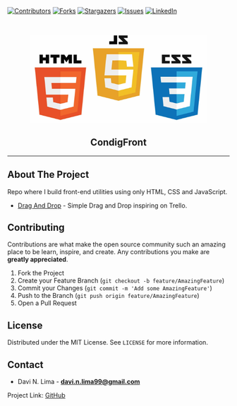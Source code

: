 
[![Contributors][contributors-shield]][contributors-url]
[![Forks][forks-shield]][forks-url]
[![Stargazers][stars-shield]][stars-url]
[![Issues][issues-shield]][issues-url]
[![LinkedIn][linkedin-shield]][linkedin-url]



<!-- PROJECT LOGO -->
<br />
<p align="center">
  <a href="https://github.com/DaviLima99/coding-front">
    <img src=".github/logo.jpeg" alt="Logo" width="400" height="200">
  </a>

  <h2 align="center"> CondigFront </h2>

</p>

<hr/>


<!-- ABOUT THE PROJECT -->
## About The Project


Repo where I build front-end utilities using only HTML, CSS and JavaScript.

* [Drag And Drop](https://github.com/DaviLima99/coding-front/tree/master/DragAndDrop) - Simple Drag and Drop inspiring on Trello.
<!-- CONTRIBUTING -->
## Contributing

Contributions are what make the open source community such an amazing place to be learn, inspire, and create. Any contributions you make are **greatly appreciated**.

1. Fork the Project
2. Create your Feature Branch (`git checkout -b feature/AmazingFeature`)
3. Commit your Changes (`git commit -m 'Add some AmazingFeature'`)
4. Push to the Branch (`git push origin feature/AmazingFeature`)
5. Open a Pull Request


<!-- LICENSE -->
## License

Distributed under the MIT License. See `LICENSE` for more information.

<!-- CONTACT -->
## Contact

* Davi N. Lima - **davi.n.lima99@gmail.com**

Project Link: [GitHub](https://github.com/DaviLima99/coding-front)

<!-- MARKDOWN LINKS & IMAGES -->
<!-- https://www.markdownguide.org/basic-syntax/#reference-style-links -->
[contributors-shield]: https://img.shields.io/github/contributors/DaviLima99/godeliver-web.svg?style=flat-square
[contributors-url]: https://github.com/DaviLima99/godeliver-web/graphs/contributors
[forks-shield]: https://img.shields.io/github/forks/DaviLima99/godeliver-web.svg?style=flat-square
[forks-url]: https://github.com/DaviLima99/godeliver-web/network/members
[stars-shield]: https://img.shields.io/github/stars/DaviLima99/godeliver-web.svg?style=flat-square
[stars-url]: https://github.com/DaviLima99/godeliver-web/stargazers
[issues-shield]: https://img.shields.io/github/issues/DaviLima99/godeliver-web.svg?style=flat-square
[issues-url]: https://github.com/DaviLima99/godeliver-web/issues
[license-shield]: https://img.shields.io/github/license/DaviLima99/godeliver-web.svg?style=flat-square
[license-url]: https://github.com/DaviLima99/godeliver-web/blob/master/LICENSE.txt
[linkedin-shield]: https://img.shields.io/badge/-LinkedIn-black.svg?style=flat-square&logo=linkedin&colorB=555
[linkedin-url]: https://www.linkedin.com/in/davilima99/
